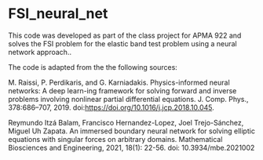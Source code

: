 # FSI_neural_net
This code was developed as part of the class project for APMA 922 and solves the FSI problem for the elastic band test problem using a neural network approach.. 

The code is adapted from the the following sources: 

M. Raissi, P. Perdikaris, and G. Karniadakis. Physics-informed neural networks:
A deep learn-ing framework for solving forward and inverse problems involving nonlinear
partial differential equations. J. Comp. Phys., 378:686–707, 2019. doi:https://doi.org/10.1016/j.jcp.2018.10.045.

Reymundo Itzá Balam, Francisco Hernandez-Lopez, Joel Trejo-Sánchez, Miguel Uh Zapata. An
immersed boundary neural network for solving elliptic equations with singular forces on
arbitrary domains. Mathematical Biosciences and Engineering, 2021, 18(1): 22-56. doi:
10.3934/mbe.2021002
